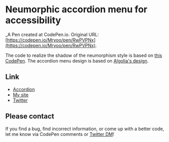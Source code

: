 # Neumorphic accordion menu for accessibility
 _A Pen created at CodePen.io. Original URL: [https://codepen.io/Mryoo/pen/RwPVPNx](https://codepen.io/Mryoo/pen/RwPVPNx).

 The code to realize the shadow of the neumorphism style is based on [this CodePen](https://codepen.io/dev_loop/pen/XWJeKNO). The accordion menu design is based on [Algolia's design](https://www.algolia.com/pricing/).

## Link
 - [Accordion](https://www.w3.org/TR/wai-aria-practices-1.1/#accordion)
 - [My site](https://ryo.dev/)
 - [Twitter](https://twitter.com/ryoo20190328)

## Please contact
If you find a bug, find incorrect information, or come up with a better code, let me know via CodePen comments or [Twitter DM](https://twitter.com/ryoo20190328)!
